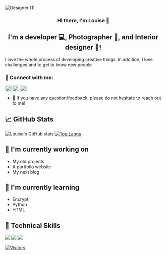  
![Designer (1)](https://user-images.githubusercontent.com/77670525/175287582-1d188c37-1767-4534-9763-366daaf05a14.png)

<h3 align="center">
Hi there, I'm Louise</a> 👋
</h3>

<h2 align="center">
I'm a developer 💻, Photographer 📸, and  Interior designer 🎨!
</h2> 

I love the whole process of developing creative things. In addition, I love challenges and to get to know new people


### 🤝 Connect with me:

<a href="https://www.linkedin.com/in/louise-van-staveren-5727b723b/"><img align="left" src="https://raw.githubusercontent.com/yushi1007/yushi1007/main/images/linkedin.svg" alt="Louise van Staveren | LinkedIn" width="21px"/></a>
<a href="https://www.instagram.com/louise.vsx_/"><img align="left" src="https://raw.githubusercontent.com/yushi1007/yushi1007/main/images/instagram.svg" alt="louise.vsx | Instagram" width="21px"/></a>
<a href="https://medium.com/@louisevs"><img align="left" src="https://raw.githubusercontent.com/yushi1007/yushi1007/main/images/medium.svg" alt="louisevs | Medium" width="21px"/></a>
</br>
- 💬 If you have any question/feedback, please do not hesitate to reach out to me!



## 📈 GitHub Stats 

![Louise's GitHub stats](https://github-readme-stats.vercel.app/api?username=LouisevS&show_icons=true&theme=omni)
[![Top Langs](https://github-readme-stats.vercel.app/api/top-langs/?username=LouisevS&show_icons=true&theme=omni)](https://github.com/LouisevS)

## 🔭 I'm currently working on

- My old projects
- A portfolio website
- My next blog


## 🌱 I'm currently learning

- Encrypt
- Python 
- HTML



## 💼 Technical Skills


![](https://img.shields.io/badge/Code-JavaScript-informational?style=flat&logo=JavaScript&color=F7DF1E)
![](https://img.shields.io/badge/Code-Ruby-informational?style=flat&logo=Ruby&color=CC342D)
![](https://img.shields.io/badge/Code-HTML5-informational?style=flat&logo=HTML5&color=E34F26)


[![Visitors](https://visitor-badge.glitch.me/badge?page_id=LouisevS.LouisevS)](https://www.Louise.dev/)
